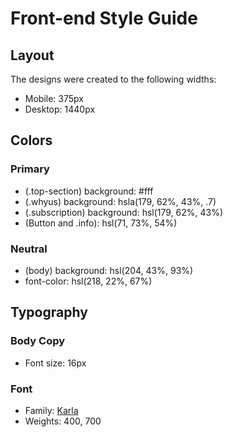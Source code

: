 # Front-end Style Guide

## Layout

The designs were created to the following widths:

- Mobile: 375px
- Desktop: 1440px

## Colors

### Primary
- (.top-section) background: #fff
- (.whyus) background: hsla(179, 62%, 43%, .7)
- (.subscription) background: hsl(179, 62%, 43%)
- (Button and .info): hsl(71, 73%, 54%)

### Neutral

- (body) background: hsl(204, 43%, 93%)
- font-color: hsl(218, 22%, 67%)

## Typography

### Body Copy

- Font size: 16px

### Font

- Family: [Karla](https://fonts.google.com/specimen/Karla)
- Weights: 400, 700